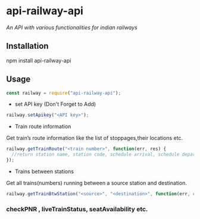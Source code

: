 # api-railway-api

_An API with various functionalities for indian railways_

## Installation

npm install api-railway-api

## Usage

```js
const railway = require("api-railway-api");
```

- set API key (Don't Forget to Add)

```js
railway.setApikey("<API key>");
```

- Train route information

Get train’s route information like the list of stoppages,their locations etc.

```js
railway.getTrainRoute("<train number>", function(err, res) {
  //return station name, station code, schedule arrival, schedule departure.
});
```

- Trains between stations

Get all trains(numbers) running between a source station and destination.

```js
railway.getTrainBtwStation("<source>", "<destination>", function(err, res) {});
```

### checkPNR , liveTrainStatus, seatAvailability etc.
